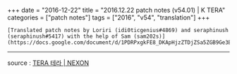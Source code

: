 +++
date = "2016-12-22"
title = "2016.12.22 patch notes (v54.01) | K TERA"
categories = ["patch notes"]
tags = ["2016", "v54", "translation"]
+++

```
[Translated patch notes by Loriri (idi0ticgenius#4869) and seraphinush (seraphinush#5417) with the help of Sam (sam202s)](https://docs.google.com/document/d/1PDRPxgkFE8_DKApHjzZTDjZSa5ZGB9Ge3Bdixeq1h3k/edit)
```

----

source : [TERA 테라 | NEXON](http://tera.nexon.com/news/update/view.aspx?n4articlesn=)